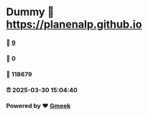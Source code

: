 # Dummy :link: https://planenalp.github.io 
### :page_facing_up: [9](https://planenalp.github.io/tag.html) 
### :speech_balloon: 0 
### :hibiscus: 118679 
### :alarm_clock: 2025-03-30 15:04:40 
### Powered by :heart: [Gmeek](https://github.com/Meekdai/Gmeek)
